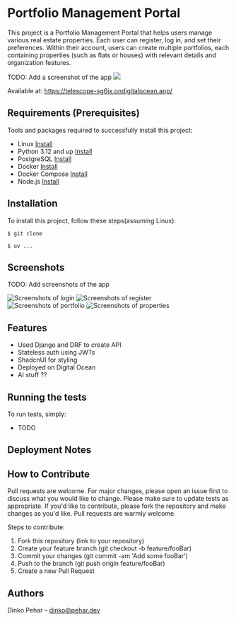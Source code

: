 # Portfolio Management Portal

This project is a Portfolio Management Portal that helps users manage various real estate properties. Each user can register, log in, and set their preferences. Within their account, users can create multiple portfolios, each containing properties (such as flats or houses) with relevant details and organization features.

TODO: Add a screenshot of the app
![](https://www.logistec.com/wp-content/uploads/2017/12/placeholder.png)

Available at: https://telescope-sg6jx.ondigitalocean.app/


## Requirements  (Prerequisites)
Tools and packages required to successfully install this project:
* Linux [Install](https://link-for-setup-guide)
* Python 3.12 and up [Install](https://link-for-setup-guide)
* PostgreSQL [Install](https://link-for-setup-guide)
* Docker [Install](https://link-for-setup-guide)
* Docker Compose [Install](https://link-for-setup-guide)
* Node.js [Install](https://link-for-setup-guide)

## Installation
To install this project, follow these steps(assuming Linux):

`$ git clone`

`$ uv ...`

## Screenshots

TODO: Add screenshots of the app

![Screenshots of login]()
![Screenshots of register]()
![Screenshots of portfolio]()
![Screenshots of properties]()

## Features

* Used Django and DRF to create API
* Stateless auth using JWTs
* ShadcnUI for styling
* Deployed on Digital Ocean
* AI stuff ??

## Running the tests

To run tests, simply:
- TODO

## Deployment Notes



## How to Contribute

Pull requests are welcome. For major changes, please open an issue first to discuss what you would like to change. Please make sure to update tests as appropriate. If you'd like to contribute, please fork the repository and make changes as you'd like. Pull requests are warmly welcome.

Steps to contribute:
1. Fork this repository (link to your repository)
2. Create your feature branch (git checkout -b feature/fooBar)
3. Commit your changes (git commit -am 'Add some fooBar')
4. Push to the branch (git push origin feature/fooBar)
5. Create a new Pull Request

## Authors

Dinko Pehar  – dinko@pehar.dev
